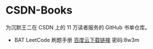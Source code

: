 # CSDN-Books
为沉默王二在 CSDN 上的 11 万读者服务的 GitHub 书单仓库。

- BAT LeetCode 刷题手册       [百度云下载链接](https://pan.baidu.com/s/12RT8pRk6OUNa1PuYkqZliw)  密码:8w3m
